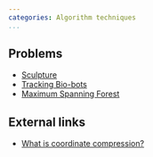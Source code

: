 ```yaml
---
categories: Algorithm techniques
...
```


## Problems
- [Sculpture](https://open.kattis.com/problems/sculpture)
- [Tracking Bio-bots](https://archive.algo.is/icpc/2010/2010WorldFinalProblemSet.pdf)
- [Maximum Spanning Forest](https://archive.algo.is/icpc/asia_east/changchun/2015/statements.pdf)

## External links
- [What is coordinate compression?](https://www.quora.com/What-is-coordinate-compression)

